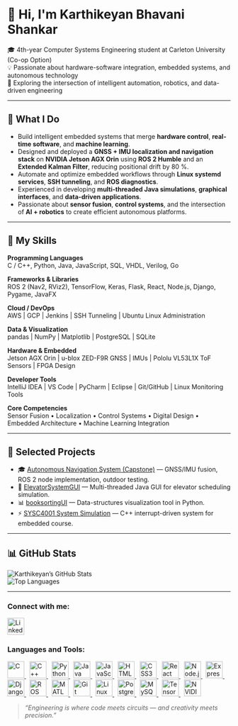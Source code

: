 # 👋 Hi, I'm Karthikeyan Bhavani Shankar

🎓 4th-year Computer Systems Engineering student at Carleton University (Co-op Option)  
💡 Passionate about hardware-software integration, embedded systems, and autonomous technology  
🚀 Exploring the intersection of intelligent automation, robotics, and data-driven engineering  

---
## 🔭 What I Do  
- Build intelligent embedded systems that merge **hardware control**, **real-time software**, and **machine learning**.  
- Designed and deployed a **GNSS + IMU localization and navigation stack** on **NVIDIA Jetson AGX Orin** using **ROS 2 Humble** and an **Extended Kalman Filter**, reducing positional drift by 80 %.  
- Automate and optimize embedded workflows through **Linux systemd services**, **SSH tunneling**, and **ROS diagnostics**.  
- Experienced in developing **multi-threaded Java simulations**, **graphical interfaces**, and **data-driven applications**.  
- Passionate about **sensor fusion**, **control systems**, and the intersection of **AI + robotics** to create efficient autonomous platforms.  

---

## 🧠 My Skills  

**Programming Languages**  
C / C++, Python, Java, JavaScript, SQL, VHDL, Verilog, Go  

**Frameworks & Libraries**  
ROS 2 (Nav2, RViz2), TensorFlow, Keras, Flask, React, Node.js, Django, Pygame, JavaFX  

**Cloud / DevOps**  
AWS | GCP | Jenkins | SSH Tunneling | Ubuntu Linux Administration  

**Data & Visualization**  
pandas | NumPy | Matplotlib | PostgreSQL | SQLite  

**Hardware & Embedded**  
Jetson AGX Orin | u-blox ZED-F9R GNSS | IMUs | Pololu VL53L1X ToF Sensors | FPGA Design  

**Developer Tools**  
IntelliJ IDEA | VS Code | PyCharm | Eclipse | Git/GitHub | Linux Monitoring Tools  

**Core Competencies**  
Sensor Fusion • Localization • Control Systems • Digital Design • Embedded Architecture • Machine Learning Integration  

---


## 📂 Selected Projects  
- 🎓 [Autonomous Navigation System (Capstone)](https://github.com/Carleton-AAV-Capstone/GNSS)
 — GNSS/IMU fusion, ROS 2 node implementation, outdoor testing.  
- 🧮 [ElevatorSystemGUI](https://github.com/KarthikeyanBhavaniShankar/ElevatorSystemGUI) — Multi-threaded Java GUI for elevator scheduling simulation.  
- 📊 [booksortingUI](https://github.com/KarthikeyanBhavaniShankar/booksortingUI) — Data-structures visualization tool in Python.  
- ⚡ [SYSC4001 System Simulation](https://github.com/KarthikeyanBhavaniShankar/SYSC4001) — C++ interrupt-driven system for embedded course.

---

## 📊 GitHub Stats  
![Karthikeyan’s GitHub Stats](https://github-readme-stats.vercel.app/api?username=KarthikeyanBhavaniShankar&show_icons=true&theme=radical)  
![Top Languages](https://github-readme-stats.vercel.app/api/top-langs/?username=KarthikeyanBhavaniShankar&layout=compact&theme=radical)  

---

<!-- CONNECT WITH ME -->
<h3>Connect with me:</h3>
<p>
  <a href="https://www.linkedin.com/in/karthikeyan-bhavani-shankar/" target="_blank">
    <img alt="LinkedIn" title="LinkedIn"
         src="https://cdn.jsdelivr.net/gh/devicons/devicon/icons/linkedin/linkedin-original.svg"
         height="38" />
  </a>
</p>

<!-- LANGUAGES & TOOLS -->
<h3>Languages and Tools:</h3>
<p>
  <!-- C -->
  <a href="https://en.cppreference.com/w/c" target="_blank">
    <img alt="C" title="C"
         src="https://cdn.jsdelivr.net/gh/devicons/devicon/icons/c/c-original.svg"
         height="38" />
  </a>
  &nbsp;
  <!-- C++ -->
  <a href="https://en.cppreference.com/w/" target="_blank">
    <img alt="C++" title="C++"
         src="https://cdn.jsdelivr.net/gh/devicons/devicon/icons/cplusplus/cplusplus-original.svg"
         height="38" />
  </a>
  &nbsp;
  <!-- Python -->
  <a href="https://www.python.org/" target="_blank">
    <img alt="Python" title="Python"
         src="https://cdn.jsdelivr.net/gh/devicons/devicon/icons/python/python-original.svg"
         height="38" />
  </a>
  &nbsp;
  <!-- Java -->
  <a href="https://www.java.com/" target="_blank">
    <img alt="Java" title="Java"
         src="https://cdn.jsdelivr.net/gh/devicons/devicon/icons/java/java-original.svg"
         height="38" />
  </a>
  &nbsp;
  <!-- JavaScript -->
  <a href="https://developer.mozilla.org/docs/Web/JavaScript" target="_blank">
    <img alt="JavaScript" title="JavaScript"
         src="https://cdn.jsdelivr.net/gh/devicons/devicon/icons/javascript/javascript-original.svg"
         height="38" />
  </a>
  &nbsp;
  <!-- HTML5 -->
  <a href="https://developer.mozilla.org/docs/Web/HTML" target="_blank">
    <img alt="HTML5" title="HTML5"
         src="https://cdn.jsdelivr.net/gh/devicons/devicon/icons/html5/html5-original.svg"
         height="38" />
  </a>
  &nbsp;
  <!-- CSS3 -->
  <a href="https://developer.mozilla.org/docs/Web/CSS" target="_blank">
    <img alt="CSS3" title="CSS3"
         src="https://cdn.jsdelivr.net/gh/devicons/devicon/icons/css3/css3-original.svg"
         height="38" />
  </a>
  &nbsp;
  <!-- React -->
  <a href="https://react.dev/" target="_blank">
    <img alt="React" title="React"
         src="https://cdn.jsdelivr.net/gh/devicons/devicon/icons/react/react-original.svg"
         height="38" />
  </a>
  &nbsp;
  <!-- Node.js -->
  <a href="https://nodejs.org/" target="_blank">
    <img alt="Node.js" title="Node.js"
         src="https://cdn.jsdelivr.net/gh/devicons/devicon/icons/nodejs/nodejs-original.svg"
         height="38" />
  </a>
  &nbsp;
  <!-- Express -->
  <a href="https://expressjs.com/" target="_blank">
    <img alt="Express" title="Express"
         src="https://cdn.jsdelivr.net/gh/devicons/devicon/icons/express/express-original.svg"
         height="38" />
  </a>
  &nbsp;
  <!-- Django -->
  <a href="https://www.djangoproject.com/" target="_blank">
    <img alt="Django" title="Django"
         src="https://cdn.jsdelivr.net/gh/devicons/devicon/icons/django/django-plain.svg"
         height="38" />
  </a>
  &nbsp;
  <!-- ROS -->
  <a href="https://www.ros.org/" target="_blank">
    <img alt="ROS" title="ROS"
         src="https://cdn.jsdelivr.net/gh/devicons/devicon/icons/ros/ros-original.svg"
         height="38" />
  </a>
  &nbsp;
  <!-- MATLAB -->
  <a href="https://www.mathworks.com/products/matlab.html" target="_blank">
    <img alt="MATLAB" title="MATLAB"
         src="https://cdn.jsdelivr.net/gh/devicons/devicon/icons/matlab/matlab-original.svg"
         height="38" />
  </a>
  &nbsp;
  <!-- Git -->
  <a href="https://git-scm.com/" target="_blank">
    <img alt="Git" title="Git"
         src="https://cdn.jsdelivr.net/gh/devicons/devicon/icons/git/git-original.svg"
         height="38" />
  </a>
  &nbsp;
  <!-- Linux -->
  <a href="https://www.linux.org/" target="_blank">
    <img alt="Linux" title="Linux"
         src="https://cdn.jsdelivr.net/gh/devicons/devicon/icons/linux/linux-original.svg"
         height="38" />
  </a>
  &nbsp;
  <!-- PostgreSQL -->
  <a href="https://www.postgresql.org/" target="_blank">
    <img alt="PostgreSQL" title="PostgreSQL"
         src="https://cdn.jsdelivr.net/gh/devicons/devicon/icons/postgresql/postgresql-original.svg"
         height="38" />
  </a>
  &nbsp;
  <!-- MySQL -->
  <a href="https://www.mysql.com/" target="_blank">
    <img alt="MySQL" title="MySQL"
         src="https://cdn.jsdelivr.net/gh/devicons/devicon/icons/mysql/mysql-original.svg"
         height="38" />
  </a>
  &nbsp;
  <!-- TensorFlow -->
  <a href="https://www.tensorflow.org/" target="_blank">
    <img alt="TensorFlow" title="TensorFlow"
         src="https://cdn.jsdelivr.net/gh/devicons/devicon/icons/tensorflow/tensorflow-original.svg"
         height="38" />
  </a>
  &nbsp;
  <!-- NVIDIA / Jetson -->
  <a href="https://developer.nvidia.com/embedded-computing" target="_blank">
    <img alt="NVIDIA Jetson" title="NVIDIA Jetson"
         src="https://cdn.jsdelivr.net/gh/devicons/devicon/icons/nvidia/nvidia-original.svg"
         height="38" />
  </a>
</p>

> _“Engineering is where code meets circuits — and creativity meets precision.”_
